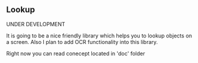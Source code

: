 ## Lookup

UNDER DEVELOPMENT

It is going to be a nice friendly library which helps you to lookup objects on a screen. Also I plan to add OCR functionality into this library.

Right now you can read conecept located in 'doc' folder
